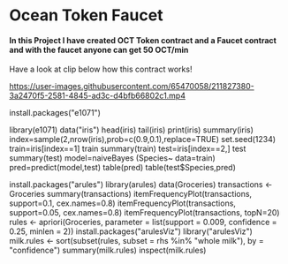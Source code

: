 # Ocean Token Faucet

#### In this Project I have created OCT Token contract and a Faucet contract and with the faucet anyone can get 50 OCT/min

Have a look at clip below how this contract works!




https://user-images.githubusercontent.com/65470058/211827380-3a2470f5-2581-4845-ad3c-d4bfb66802c1.mp4

install.packages("e1071")

library(e1071)
data("iris")
head(iris)
tail(iris)
print(iris)
summary(iris)
index=sample(2,nrow(iris),prob=c(0.9,0.1),replace=TRUE)
set.seed(1234)
train=iris[index==1]
train
summary(train)
test=iris[index==2,]
test
summary(test)
model=naiveBayes (Species~ data=train)
pred=predict(model,test)
table(pred)
table(test$Species,pred)



install.packages("arules")
library(arules)
data(Groceries)
transactions <- Groceries
summary(transactions)
itemFrequencyPlot(transactions, support=0.1, cex.names=0.8)
itemFrequencyPlot(transactions, support=0.05, cex.names=0.8)
itemFrequencyPlot(transactions, topN=20)
rules <- apriori(Groceries, parameter = list(support = 0.009, confidence = 0.25, minlen = 2))
install.packages("arulesViz")
library("arulesViz") 
milk.rules <- sort(subset(rules, subset = rhs %in% "whole milk"), by = "confidence")
summary(milk.rules)
inspect(milk.rules)
